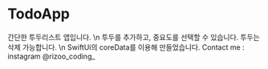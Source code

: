 # TodoApp

간단한 투두리스트 앱입니다. \n
투두를 추가하고, 중요도를 선택할 수 있습니다.
투두는 삭제 가능합니다. \n
SwiftUi의 coreData를 이용해 만들었습니다.
Contact me : instagram @rizoo_coding_
